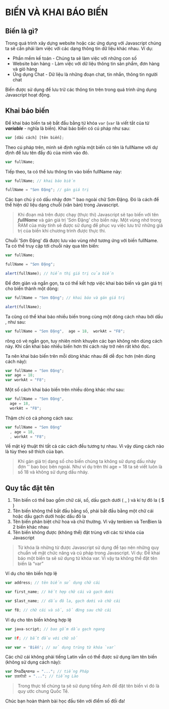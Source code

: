 # BIẾN VÀ KHAI BÁO BIẾN

## Biến là gì?

Trong quá trình xây dựng website hoặc các ứng dụng với Javascript chúng ta sẽ cần phải làm việc với các dạng thông tin dữ liệu khác nhau. Ví dụ:

- Phần mềm kế toán - Chúng ta sẽ làm việc với những con số
- Website bán hàng - Làm việc với dữ liệu thông tin sản phẩm, đơn hàng và giỏ hàng
- Ứng dụng Chat - Dữ liệu là những đoạn chat, tin nhắn, thông tin người chat

Biến được sử dụng để lưu trữ các thông tin trên trong quá trình ứng dụng Javascript hoạt động.

## Khai báo biến

Để khai báo biến ta sẽ bắt đầu bằng từ khóa `var` (`var` là viết tắt của từ **_variable_** - nghĩa là biến). Khai báo biến có cú pháp như sau:

```js
var [dấu cách] [tên biến];
```

Theo cú pháp trên, mình sẽ định nghĩa một biến có tên là fullName với dự định để lưu tên đầy đủ của mình vào đó.

```js
var fullName;
```

Tiếp theo, ta có thể lưu thông tin vào biến fullName này:

```js
var fullName; // khai báo biến

fullName = "Sơn Đặng"; // gán giá trị
```

Các bạn chú ý có dấu nháy đơn '' bao ngoài chữ Sơn Đặng. Đó là cách để thể hiện dữ liệu dạng chuỗi (văn bản) trong Javascript.

> Khi đoạn mã trên được chạy (thực thi) Javascript sẽ tạo biến với tên **_fullName_** và gán giá trị 'Sơn Đặng' cho biến này. Một vùng nhớ trong RAM của máy tính sẽ được sử dụng để phục vụ việc lưu trữ những giá trị của biến khi chương trình được thực thi.

Chuỗi 'Sơn Đặng' đã được lưu vào vùng nhớ tương ứng với biến fullName. Ta có thể truy cập tới chuỗi này qua tên biến:

```js
var fullName;

fullName = "Sơn Đặng";

alert(fullName); // hiển thị giá trị của biến
```

Để đơn giản và ngắn gọn, ta có thể kết hợp việc khai báo biến và gán giá trị cho biến thành một dòng:

```js
var fullName = "Sơn Đặng"; // khai báo và gán giá trị

alert(fullName);
```

Ta cũng có thể khai báo nhiều biến trong cùng một dòng cách nhau bởi dấu , như sau:

<!-- prettier-ignore -->
```js
var fullName = "Sơn Đặng",  age = 18,  workAt = "F8";
```

rông có vẻ ngắn gọn, tuy nhiên mình khuyên các bạn không nên dùng cách này. Khi cần khai báo nhiều biến hơn thì cách này trở nên rất khó đọc.

Ta nên khai báo biến trên mỗi dòng khác nhau để dễ đọc hơn (nên dùng cách này):

```js
var fullName = "Sơn Đặng";
var age = 18;
var workAt = "F8";
```

Một số cách khai báo biến trên nhiều dòng khác như sau:

<!-- prettier-ignore -->
```js
var fullName = "Sơn Đặng",
  age = 18,
  workAt = "F8";
```

Thậm chí có cả phong cách sau:

<!-- prettier-ignore -->
```js
var fullName = "Sơn Đặng"
  , age = 18,
  , workAt = "F8";
```

Về mặt kỹ thuật thì tất cả các cách đều tương tự nhau. Vì vậy dùng cách nào là tùy theo sở thích của bạn.

> Khi gán giá trị dạng số cho biến chúng ta không sử dụng dấu nháy đơn '' bao bọc bên ngoài. Như ví dụ trên thì age = 18 ta sẽ viết luôn là số 18 và không sử dụng dấu nháy.

## Quy tắc đặt tên

1. Tên biến có thể bao gồm chữ cái, số, dấu gạch dưới ( \_ ) và kí tự đô la ( $ )
2. Tên biến không thể bắt đầu bằng số, phải bắt đầu bằng một chữ cái hoặc dấu gạch dưới hoặc dấu đô la
3. Tên biến phân biệt chữ hoa và chữ thường. Vì vậy tenbien và TenBien là 2 biến khác nhau
4. Tên biến không được (không thể) đặt trùng với các từ khóa của Javascript

> Từ khóa là những từ được Javascript sử dụng để tạo nên những quy chuẩn về mặt chức năng và cú pháp trong Javascript. Ví dụ: Để khai báo một biến ta sẽ sử dụng từ khóa var. Vì vậy ta không thể đặt tên biến là “var”

Ví dụ cho tên biến hợp lệ

<!-- prettier-ignore -->
```js
var address; // tên biến sử dụng chữ cái

var first_name; // kết hợp chữ cái và gạch dưới

var $last_name; // dấu đô la, gạch dưới và chữ cái

var f8; // chữ cái và số, số đứng sau chữ cái
```

Ví dụ cho tên biến không hợp lệ

```js
var java-script; // bao gồm dấu gạch ngang

var 8f; // bắt đầu với chữ số

var var = 'Biến'; // sử dụng trùng từ khóa `var`
```

Các chữ cái không phải tiếng Latin vẫn có thể được sử dụng làm tên biến (không sử dụng cách này):

<!-- prettier-ignore -->
```js
var ດ້ານວິຊາການ = "..."; // tiếng Pháp
var ਤਕਨੀਕੀ = "..."; // tiếng Lào
```

> Trong thực tế chúng ta sẽ sử dụng tiếng Anh để đặt tên biến vì đó là quy ước chung Quốc Tế.

Chúc bạn hoàn thành bài học đầu tiên với điểm số đối đa!
